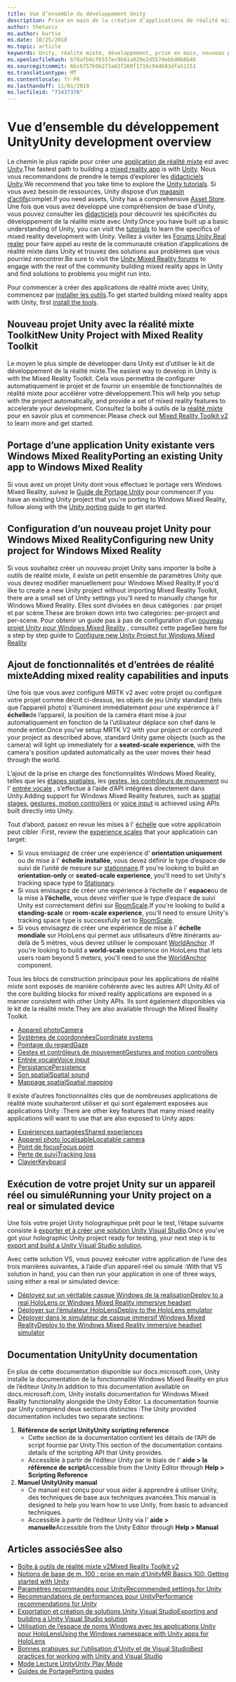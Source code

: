 ```yaml
---
title: Vue d’ensemble du développement Unity
description: Prise en main de la création d’applications de réalité mixte dans Unity.
author: thetuvix
ms.author: kurtie
ms.date: 10/25/2018
ms.topic: article
keywords: Unity, réalité mixte, développement, prise en main, nouveau projet, Portage, capacité, caméra, simulation, émulation, documentation
ms.openlocfilehash: b78afb0cf6557ec9b61a029e2d557debbd0b6b46
ms.sourcegitcommit: 6bc6757b9b273a63f260f1716c944603dfa51151
ms.translationtype: MT
ms.contentlocale: fr-FR
ms.lasthandoff: 11/01/2019
ms.locfileid: "73437376"
---
```

# <a name="unity-development-overview"></a><span data-ttu-id="ee790-104">Vue d’ensemble du développement Unity</span><span class="sxs-lookup"><span data-stu-id="ee790-104">Unity development overview</span></span>

<span data-ttu-id="ee790-105">Le chemin le plus rapide pour créer une [application de réalité mixte](app-views.md) est avec [Unity](https://unity.com).</span><span class="sxs-lookup"><span data-stu-id="ee790-105">The fastest path to building a [mixed reality app](app-views.md) is with [Unity](https://unity.com).</span></span> <span data-ttu-id="ee790-106">Nous vous recommandons de prendre le temps d’explorer les [didacticiels Unity](https://unity3d.com/learn/tutorials).</span><span class="sxs-lookup"><span data-stu-id="ee790-106">We recommend that you take time to explore the [Unity tutorials](https://unity3d.com/learn/tutorials).</span></span> <span data-ttu-id="ee790-107">Si vous avez besoin de ressources, Unity dispose d’un [magasin d’actifs](https://www.assetstore.unity3d.com/)complet.</span><span class="sxs-lookup"><span data-stu-id="ee790-107">If you need assets, Unity has a comprehensive [Asset Store](https://www.assetstore.unity3d.com/).</span></span> <span data-ttu-id="ee790-108">Une fois que vous avez développé une compréhension de base d’Unity, vous pouvez consulter les [didacticiels](tutorials.md) pour découvrir les spécificités du développement de la réalité mixte avec Unity.</span><span class="sxs-lookup"><span data-stu-id="ee790-108">Once you have built up a basic understanding of Unity, you can visit the [tutorials](tutorials.md) to learn the specifics of mixed reality development with Unity.</span></span> <span data-ttu-id="ee790-109">Veillez à visiter les [Forums Unity Real realer](https://forum.unity3d.com/forums/hololens.102/) pour faire appel au reste de la communauté création d’applications de réalité mixte dans Unity et trouvez des solutions aux problèmes que vous pourriez rencontrer.</span><span class="sxs-lookup"><span data-stu-id="ee790-109">Be sure to visit the [Unity Mixed Reality forums](https://forum.unity3d.com/forums/hololens.102/) to engage with the rest of the community building mixed reality apps in Unity and find solutions to problems you might run into.</span></span>

<span data-ttu-id="ee790-110">Pour commencer à créer des applications de réalité mixte avec Unity, commencez par [installer les outils](install-the-tools.md).</span><span class="sxs-lookup"><span data-stu-id="ee790-110">To get started building mixed reality apps with Unity, first [install the tools](install-the-tools.md).</span></span> 

## <a name="new-unity-project-with-mixed-reality-toolkit"></a><span data-ttu-id="ee790-111">Nouveau projet Unity avec la réalité mixte Toolkit</span><span class="sxs-lookup"><span data-stu-id="ee790-111">New Unity Project with Mixed Reality Toolkit</span></span> 

<span data-ttu-id="ee790-112">Le moyen le plus simple de développer dans Unity est d’utiliser le kit de développement de la réalité mixte.</span><span class="sxs-lookup"><span data-stu-id="ee790-112">The easiest way to develop in Unity is with the Mixed Reality Toolkit.</span></span> <span data-ttu-id="ee790-113">Cela vous permettra de configurer automatiquement le projet et de fournir un ensemble de fonctionnalités de réalité mixte pour accélérer votre développement.</span><span class="sxs-lookup"><span data-stu-id="ee790-113">This will help you setup with the project automatically, and provide a set of mixed reality features to accelerate your development.</span></span> <span data-ttu-id="ee790-114">Consultez la boîte à outils de la [réalité mixte](mrtk-getting-started.md) pour en savoir plus et commencer.</span><span class="sxs-lookup"><span data-stu-id="ee790-114">Please check out [Mixed Reality Toolkit v2](mrtk-getting-started.md) to learn more and get started.</span></span> 

## <a name="porting-an-existing-unity-app-to-windows-mixed-reality"></a><span data-ttu-id="ee790-115">Portage d’une application Unity existante vers Windows Mixed Reality</span><span class="sxs-lookup"><span data-stu-id="ee790-115">Porting an existing Unity app to Windows Mixed Reality</span></span>

<span data-ttu-id="ee790-116">Si vous avez un projet Unity dont vous effectuez le portage vers Windows Mixed Reality, suivez le [Guide de Portage Unity](porting-guides.md) pour commencer.</span><span class="sxs-lookup"><span data-stu-id="ee790-116">If you have an existing Unity project that you're porting to Windows Mixed Reality, follow along with the [Unity porting guide](porting-guides.md) to get started.</span></span>

## <a name="configuring-new-unity-project-for-windows-mixed-reality"></a><span data-ttu-id="ee790-117">Configuration d’un nouveau projet Unity pour Windows Mixed Reality</span><span class="sxs-lookup"><span data-stu-id="ee790-117">Configuring new Unity project for Windows Mixed Reality</span></span>

<span data-ttu-id="ee790-118">Si vous souhaitez créer un nouveau projet Unity sans importer la boîte à outils de réalité mixte, il existe un petit ensemble de paramètres Unity que vous devrez modifier manuellement pour Windows Mixed Reality.</span><span class="sxs-lookup"><span data-stu-id="ee790-118">If you'd like to create a new Unity project without importing Mixed Reality Toolkit, there are a small set of Unity settings you'll need to manually change for Windows Mixed Reality.</span></span> <span data-ttu-id="ee790-119">Elles sont divisées en deux catégories : par projet et par scène.</span><span class="sxs-lookup"><span data-stu-id="ee790-119">These are broken down into two categories: per-project and per-scene.</span></span> <span data-ttu-id="ee790-120">Pour obtenir un guide pas à pas de configuration d’un [nouveau projet Unity pour Windows Mixed Reality](Configure-Unity-Project.md) , consultez cette page</span><span class="sxs-lookup"><span data-stu-id="ee790-120">See here for a step by step guide to [Configure new Unity Project for Windows Mixed Reality](Configure-Unity-Project.md)</span></span>

## <a name="adding-mixed-reality-capabilities-and-inputs"></a><span data-ttu-id="ee790-121">Ajout de fonctionnalités et d’entrées de réalité mixte</span><span class="sxs-lookup"><span data-stu-id="ee790-121">Adding mixed reality capabilities and inputs</span></span>

<span data-ttu-id="ee790-122">Une fois que vous avez configuré MRTK v2 avec votre projet ou configuré votre projet comme décrit ci-dessus, les objets de jeu Unity standard (tels que l’appareil photo) s’illuminent immédiatement pour une expérience à l' **échelle**de l’appareil, la position de la caméra étant mise à jour automatiquement en fonction de la l’utilisateur déplace son chef dans le monde entier.</span><span class="sxs-lookup"><span data-stu-id="ee790-122">Once you've setup MRTK V2 with your project or configured your project as described above, standard Unity game objects (such as the camera) will light up immediately for a **seated-scale experience**, with the camera's position updated automatically as the user moves their head through the world.</span></span>

<span data-ttu-id="ee790-123">L’ajout de la prise en charge des fonctionnalités Windows Mixed Reality, telles que les [étapes spatiales](coordinate-systems.md#spatial-coordinate-systems), les [gestes, les contrôleurs de mouvement](gestures-and-motion-controllers-in-unity.md) ou l' [entrée vocale](voice-input-in-unity.md) , s’effectue à l’aide d’API intégrées directement dans Unity.</span><span class="sxs-lookup"><span data-stu-id="ee790-123">Adding support for Windows Mixed Reality features, such as [spatial stages](coordinate-systems.md#spatial-coordinate-systems), [gestures, motion controllers](gestures-and-motion-controllers-in-unity.md) or [voice input](voice-input-in-unity.md) is achieved using APIs built directly into Unity.</span></span> 

<span data-ttu-id="ee790-124">Tout d’abord, passez en revue les mises à l' [échelle](coordinate-systems.md) que votre applicatioin peut cibler :</span><span class="sxs-lookup"><span data-stu-id="ee790-124">First, review the [experience scales](coordinate-systems.md) that your applicatioin can target:</span></span>
* <span data-ttu-id="ee790-125">Si vous envisagez de créer une expérience d' **orientation uniquement** ou de mise à l' **échelle installée**, vous devez définir le type d’espace de suivi de l’unité de mesure sur [stationnaire](coordinate-systems-in-unity.md#building-an-orientation-only-or-seated-scale-experience).</span><span class="sxs-lookup"><span data-stu-id="ee790-125">If you're looking to build an **orientation-only** or **seated-scale experience**, you'll need to set Unity's tracking space type to [Stationary](coordinate-systems-in-unity.md#building-an-orientation-only-or-seated-scale-experience).</span></span>
* <span data-ttu-id="ee790-126">Si vous envisagez de créer une expérience à l’échelle de l' **espace**ou de la mise à **l’échelle,** vous devez vérifier que le type d’espace de suivi Unity est correctement défini sur [RoomScale](coordinate-systems-in-unity.md#building-an-orientation-only-or-seated-scale-experience).</span><span class="sxs-lookup"><span data-stu-id="ee790-126">If you're looking to build a **standing-scale** or **room-scale experience**, you'll need to ensure Unity's tracking space type is successfully set to [RoomScale](coordinate-systems-in-unity.md#building-an-orientation-only-or-seated-scale-experience).</span></span>
* <span data-ttu-id="ee790-127">Si vous envisagez de créer une expérience de mise à l' **échelle mondiale** sur HoloLens qui permet aux utilisateurs d’être itinérants au-delà de 5 mètres, vous devrez utiliser le composant [WorldAnchor](coordinate-systems-in-unity.md#building-a-world-scale-experience) .</span><span class="sxs-lookup"><span data-stu-id="ee790-127">If you're looking to build a **world-scale** experience on HoloLens that lets users roam beyond 5 meters, you'll need to use the [WorldAnchor](coordinate-systems-in-unity.md#building-a-world-scale-experience) component.</span></span>

<span data-ttu-id="ee790-128">Tous les blocs de construction principaux pour les applications de réalité mixte sont exposés de manière cohérente avec les autres API Unity.</span><span class="sxs-lookup"><span data-stu-id="ee790-128">All of the core building blocks for mixed reality applications are exposed in a manner consistent with other Unity APIs.</span></span> <span data-ttu-id="ee790-129">Ils sont également disponibles via le kit de la réalité mixte.</span><span class="sxs-lookup"><span data-stu-id="ee790-129">They are also available through the Mixed Reality Toolkit.</span></span>
* [<span data-ttu-id="ee790-130">Appareil photo</span><span class="sxs-lookup"><span data-stu-id="ee790-130">Camera</span></span>](camera-in-unity.md)
* [<span data-ttu-id="ee790-131">Systèmes de coordonnées</span><span class="sxs-lookup"><span data-stu-id="ee790-131">Coordinate systems</span></span>](coordinate-systems-in-unity.md)
* [<span data-ttu-id="ee790-132">Pointage du regard</span><span class="sxs-lookup"><span data-stu-id="ee790-132">Gaze</span></span>](gaze-in-unity.md)
* [<span data-ttu-id="ee790-133">Gestes et contrôleurs de mouvement</span><span class="sxs-lookup"><span data-stu-id="ee790-133">Gestures and motion controllers</span></span>](gestures-and-motion-controllers-in-unity.md)
* [<span data-ttu-id="ee790-134">Entrée vocale</span><span class="sxs-lookup"><span data-stu-id="ee790-134">Voice input</span></span>](voice-input-in-unity.md)
* [<span data-ttu-id="ee790-135">Persistance</span><span class="sxs-lookup"><span data-stu-id="ee790-135">Persistence</span></span>](persistence-in-unity.md)
* [<span data-ttu-id="ee790-136">Son spatial</span><span class="sxs-lookup"><span data-stu-id="ee790-136">Spatial sound</span></span>](spatial-sound-in-unity.md)
* [<span data-ttu-id="ee790-137">Mappage spatial</span><span class="sxs-lookup"><span data-stu-id="ee790-137">Spatial mapping</span></span>](spatial-mapping-in-unity.md)

<span data-ttu-id="ee790-138">Il existe d’autres fonctionnalités clés que de nombreuses applications de réalité mixte souhaiteront utiliser et qui sont également exposées aux applications Unity :</span><span class="sxs-lookup"><span data-stu-id="ee790-138">There are other key features that many mixed reality applications will want to use that are also exposed to Unity apps:</span></span>
* [<span data-ttu-id="ee790-139">Expériences partagées</span><span class="sxs-lookup"><span data-stu-id="ee790-139">Shared experiences</span></span>](shared-experiences-in-unity.md)
* [<span data-ttu-id="ee790-140">Appareil photo localisable</span><span class="sxs-lookup"><span data-stu-id="ee790-140">Locatable camera</span></span>](locatable-camera-in-unity.md)
* [<span data-ttu-id="ee790-141">Point de focus</span><span class="sxs-lookup"><span data-stu-id="ee790-141">Focus point</span></span>](focus-point-in-unity.md)
* [<span data-ttu-id="ee790-142">Perte de suivi</span><span class="sxs-lookup"><span data-stu-id="ee790-142">Tracking loss</span></span>](tracking-loss-in-unity.md)
* [<span data-ttu-id="ee790-143">Clavier</span><span class="sxs-lookup"><span data-stu-id="ee790-143">Keyboard</span></span>](keyboard-input-in-unity.md)

## <a name="running-your-unity-project-on-a-real-or-simulated-device"></a><span data-ttu-id="ee790-144">Exécution de votre projet Unity sur un appareil réel ou simulé</span><span class="sxs-lookup"><span data-stu-id="ee790-144">Running your Unity project on a real or simulated device</span></span>

<span data-ttu-id="ee790-145">Une fois votre projet Unity holographique prêt pour le test, l’étape suivante consiste à [exporter et à créer une solution Unity Visual Studio](exporting-and-building-a-unity-visual-studio-solution.md).</span><span class="sxs-lookup"><span data-stu-id="ee790-145">Once you've got your holographic Unity project ready for testing, your next step is to [export and build a Unity Visual Studio solution](exporting-and-building-a-unity-visual-studio-solution.md).</span></span>

<span data-ttu-id="ee790-146">Avec cette solution VS, vous pouvez exécuter votre application de l’une des trois manières suivantes, à l’aide d’un appareil réel ou simulé :</span><span class="sxs-lookup"><span data-stu-id="ee790-146">With that VS solution in hand, you can then run your application in one of three ways, using either a real or simulated device:</span></span>
* [<span data-ttu-id="ee790-147">Déployez sur un véritable casque Windows de la realisation</span><span class="sxs-lookup"><span data-stu-id="ee790-147">Deploy to a real HoloLens or Windows Mixed Reality immersive headset</span></span>](using-visual-studio.md)
* [<span data-ttu-id="ee790-148">Déployer sur l’émulateur HoloLens</span><span class="sxs-lookup"><span data-stu-id="ee790-148">Deploy to the HoloLens emulator</span></span>](using-the-hololens-emulator.md)
* [<span data-ttu-id="ee790-149">Déployer dans le simulateur de casque immersif Windows Mixed Reality</span><span class="sxs-lookup"><span data-stu-id="ee790-149">Deploy to the Windows Mixed Reality immersive headset simulator</span></span>](using-the-windows-mixed-reality-simulator.md)

## <a name="unity-documentation"></a><span data-ttu-id="ee790-150">Documentation Unity</span><span class="sxs-lookup"><span data-stu-id="ee790-150">Unity documentation</span></span>

<span data-ttu-id="ee790-151">En plus de cette documentation disponible sur docs.microsoft.com, Unity installe la documentation de la fonctionnalité Windows Mixed Reality en plus de l’éditeur Unity.</span><span class="sxs-lookup"><span data-stu-id="ee790-151">In addition to this documentation available on docs.microsoft.com, Unity installs documentation for Windows Mixed Reality functionality alongside the Unity Editor.</span></span> <span data-ttu-id="ee790-152">La documentation fournie par Unity comprend deux sections distinctes :</span><span class="sxs-lookup"><span data-stu-id="ee790-152">The Unity provided documentation includes two separate sections:</span></span>
1. <span data-ttu-id="ee790-153">**Référence de script Unity**</span><span class="sxs-lookup"><span data-stu-id="ee790-153">**Unity scripting reference**</span></span>
    * <span data-ttu-id="ee790-154">Cette section de la documentation contient les détails de l’API de script fournie par Unity.</span><span class="sxs-lookup"><span data-stu-id="ee790-154">This section of the documentation contains details of the scripting API that Unity provides.</span></span>
    * <span data-ttu-id="ee790-155">Accessible à partir de l’éditeur Unity par le biais de l' **aide > la référence de script**</span><span class="sxs-lookup"><span data-stu-id="ee790-155">Accessible from the Unity Editor through **Help > Scripting Reference**</span></span>
2. <span data-ttu-id="ee790-156">**Manuel Unity**</span><span class="sxs-lookup"><span data-stu-id="ee790-156">**Unity manual**</span></span>
    * <span data-ttu-id="ee790-157">Ce manuel est conçu pour vous aider à apprendre à utiliser Unity, des techniques de base aux techniques avancées.</span><span class="sxs-lookup"><span data-stu-id="ee790-157">This manual is designed to help you learn how to use Unity, from basic to advanced techniques.</span></span>
    * <span data-ttu-id="ee790-158">Accessible à partir de l’éditeur Unity via l' **aide > manuelle**</span><span class="sxs-lookup"><span data-stu-id="ee790-158">Accessible from the Unity Editor through **Help > Manual**</span></span>

## <a name="see-also"></a><span data-ttu-id="ee790-159">Articles associés</span><span class="sxs-lookup"><span data-stu-id="ee790-159">See also</span></span>
* [<span data-ttu-id="ee790-160">Boîte à outils de réalité mixte v2</span><span class="sxs-lookup"><span data-stu-id="ee790-160">Mixed Reality Toolkit v2</span></span>](mrtk-getting-started.md)
* [<span data-ttu-id="ee790-161">Notions de base de m. 100 : prise en main d’Unity</span><span class="sxs-lookup"><span data-stu-id="ee790-161">MR Basics 100: Getting started with Unity</span></span>](holograms-100.md)
* [<span data-ttu-id="ee790-162">Paramètres recommandés pour Unity</span><span class="sxs-lookup"><span data-stu-id="ee790-162">Recommended settings for Unity</span></span>](recommended-settings-for-unity.md)
* [<span data-ttu-id="ee790-163">Recommandations de performances pour Unity</span><span class="sxs-lookup"><span data-stu-id="ee790-163">Performance recommendations for Unity</span></span>](performance-recommendations-for-unity.md)
* [<span data-ttu-id="ee790-164">Exportation et création de solutions Unity Visual Studio</span><span class="sxs-lookup"><span data-stu-id="ee790-164">Exporting and building a Unity Visual Studio solution</span></span>](exporting-and-building-a-unity-visual-studio-solution.md)
* [<span data-ttu-id="ee790-165">Utilisation de l’espace de noms Windows avec les applications Unity pour HoloLens</span><span class="sxs-lookup"><span data-stu-id="ee790-165">Using the Windows namespace with Unity apps for HoloLens</span></span>](using-the-windows-namespace-with-unity-apps-for-hololens.md)
* [<span data-ttu-id="ee790-166">Bonnes pratiques sur l’utilisation d’Unity et de Visual Studio</span><span class="sxs-lookup"><span data-stu-id="ee790-166">Best practices for working with Unity and Visual Studio</span></span>](best-practices-for-working-with-unity-and-visual-studio.md)
* [<span data-ttu-id="ee790-167">Mode Lecture Unity</span><span class="sxs-lookup"><span data-stu-id="ee790-167">Unity Play Mode</span></span>](unity-play-mode.md)
* [<span data-ttu-id="ee790-168">Guides de Portage</span><span class="sxs-lookup"><span data-stu-id="ee790-168">Porting guides</span></span>](porting-guides.md)
